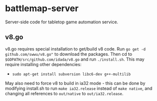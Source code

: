 battlemap-server
===

Server-side code for tabletop game automation service.

v8.go
---
v8.go requires special installation to get/build v8 code. Run `go get -d
github.com/swwu/v8.go"` to download the packages. Then cd to
`$GOPATH/src/github.com/idada/v8.go` and run `./install.sh`. This may require
installing other dependencies:

* `sudo apt-get install subversion libc6-dev g++-multilib`

May also need to force v8 to build in ia32 mode - this can be done by
modifying install.sh to run `make ia32.release` instead of `make native`, and
changing all references to `out/native` to `out/ia32.release`.


